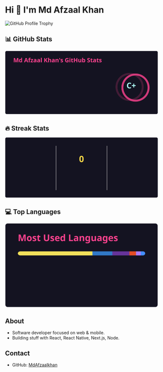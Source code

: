 # Hi 👋 I'm Md Afzaal Khan

![GitHub Profile Trophy](https://github-profile-trophy.vercel.app/?username=MdAfzaalkhan&theme=radical&no-frame=true&column=8&margin-w=15)

## 📊 GitHub Stats
![Afzaal's GitHub Stats](./stats.svg)

## 🔥 Streak Stats
![GitHub Streak](./streak.svg)

## 💻 Top Languages
![Top Langs](./langs.svg)

## About
- Software developer focused on web & mobile.
- Building stuff with React, React Native, Next.js, Node.

## Contact
- GitHub: [MdAfzaalkhan](https://github.com/MdAfzaalkhan)
